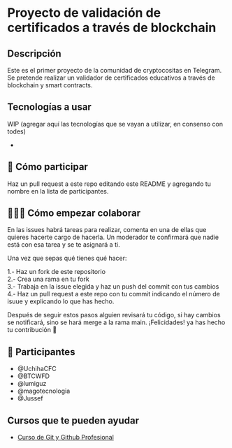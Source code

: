 # Proyecto de validación de certificados a través de blockchain

## Descripción

Este es el primer proyecto de la comunidad de cryptocositas en Telegram. Se pretende realizar un validador de certificados educativos a través de blockchain y smart contracts. 

## Tecnologías a usar 

WIP (agregar aquí las tecnologías que se vayan a utilizar, en consenso con todes)

- 

## 🚀 Cómo participar 

Haz un pull request a este repo editando este README y agregando tu nombre en la lista de participantes.


## 👩🏻‍💻 Cómo empezar colaborar 

En las issues habrá tareas para realizar, comenta en una de ellas que quieres hacerte cargo de hacerla. Un moderador te confirmará que nadie está con esa tarea y se te asignará a ti. 

Una vez que sepas qué tienes qué hacer:

1.- Haz un fork de este repositorio  
2.- Crea una rama en tu fork  
3.- Trabaja en la issue elegida y haz un push del commit con tus cambios  
4.- Haz un pull request a este repo con tu commit indicando el número de isuue y explicando lo que has hecho.  

Después de seguir estos pasos alguien revisará tu código, si hay cambios se notificará, sino se hará merge a la rama main. ¡Felicidades! ya has hecho tu contribución 🚀

##  💪 Participantes 

-  @UchihaCFC
-  @BTCWFD
-  @lumiguz
-  @magotecnologia
-  @Jussef


##  Cursos que te pueden ayudar

- [Curso de Git y Github Profesional](https://platzi.com/cursos/git-github/)





